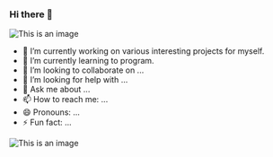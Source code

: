 ### Hi there 👋
![This is an image](https://github-readme-streak-stats.herokuapp.com/?user=dxcpp)

- 🔭 I’m currently working on various interesting projects for myself.
- 🌱 I’m currently learning to program.
- 👯 I’m looking to collaborate on ...
- 🤔 I’m looking for help with ...
- 💬 Ask me about ...
- 📫 How to reach me: ...
- 😄 Pronouns: ...
- ⚡ Fun fact: ...

![This is an image](https://github-profile-summary-cards.vercel.app/api/cards/profile-details?username=dxcpp&theme=vue)

